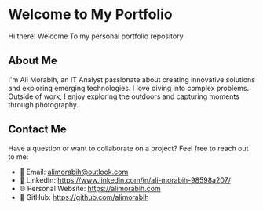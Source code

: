 # Welcome to My Portfolio

Hi there! Welcome To my personal portfolio repository.

## About Me

I'm Ali Morabih, an IT Analyst passionate about creating innovative solutions and exploring emerging technologies. I love diving into complex problems. Outside of work, I enjoy exploring the outdoors and capturing moments through photography.


## Contact Me

Have a question or want to collaborate on a project? Feel free to reach out to me:

- 📧 Email: alimorabih@outlook.com
- 💼 LinkedIn: https://www.linkedin.com/in/ali-morabih-98598a207/
- 🌐 Personal Website: https://alimorabih.com
- 📂 GitHub: https://github.com/alimorabih